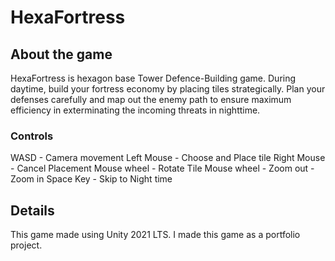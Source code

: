 # HexaFortress

## About the game
HexaFortress is hexagon base Tower Defence-Building game. During daytime, build your fortress economy by placing tiles strategically. 
Plan your defenses carefully and map out the enemy path to ensure maximum efficiency in exterminating the incoming threats in nighttime.
### Controls
WASD - Camera movement
Left Mouse - Choose and Place tile
Right Mouse - Cancel Placement
Mouse wheel - Rotate Tile
Mouse wheel - Zoom out - Zoom in
Space Key - Skip to Night time

## Details
This game made using Unity 2021 LTS. I made this game as a portfolio project.
